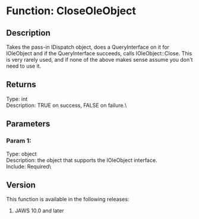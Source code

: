 # Function: CloseOleObject

## Description

Takes the pass-in IDispatch object, does a QueryInterface on it for
IOleObject and if the QueryInterface succeeds, calls IOleObject::Close.
This is very rarely used, and if none of the above makes sense assume
you don\'t need to use it.

## Returns

Type: int\
Description: TRUE on success, FALSE on failure.\

## Parameters

### Param 1:

Type: object\
Description: the object that supports the IOleObject interface.\
Include: Required\

## Version

This function is available in the following releases:

1.  JAWS 10.0 and later
